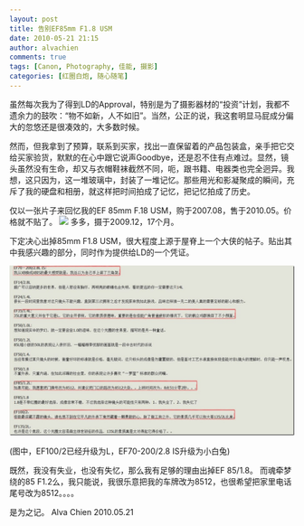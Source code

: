 ```yaml
---
layout: post
title: 告别EF85mm F1.8 USM
date: 2010-05-21 21:15
author: alvachien
comments: true
tags: [Canon, Photography, 佳能, 摄影]
categories: [红圈白炮, 随心随笔]
---
```

虽然每次我为了得到LD的Approval，特别是为了摄影器材的“投资”计划，我都不遗余力的鼓吹：“物不如新，人不如旧”。当然，公正的说，我这套明显马屁成分偏大的忽悠还是很凑效的，大多数时候。

然而，但我拿到了预算，联系到买家，找出一直保留着的产品包装盒，亲手把它交给买家验货，默默的在心中跟它说声Goodbye，还是忍不住有点难过。显然，镜头虽然没有生命，却又与衣帽鞋袜截然不同，呃，跟书籍、电器类也完全迥异。我想，这只因为，这一堆玻璃中，封装了一堆记忆。那些用光和影凝聚成的瞬间，充斥了我的硬盘和相册，就这样把时间拍成了记忆，把记忆拍成了历史。

仅以一张片子来回忆我的EF 85mm F.18 USM，购于2007.08，售于2010.05。价格就不贴了。
![](http://farm5.static.flickr.com/4006/4263474746_3729583657_b.jpg)
多多，摄于2009.12，17个月。

下定决心出掉85mm F1.8 USM，很大程度上源于屋脊上一个大侠的帖子。贴出其中我感兴趣的部分，同时作为提供给LD的一个凭证。

![017](/assets/uploads/2010/10/017.jpg)

(图中，EF100/2已经升级为L，EF70-200/2.8 IS升级为小白兔)

既然，我没有失业，也没有失忆，那么我有足够的理由出掉EF 85/1.8。
而魂牵梦绕的85 F1.2么，我只能说，我很乐意把我的车牌改为8512，也很希望把家里电话尾号改为8512。。。。

是为之记。
Alva Chien
2010.05.21
